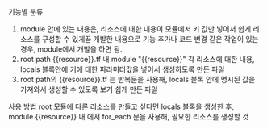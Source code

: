 기능별 분류

1. module 안에 있는 내용은, 리소스에 대한 내용이 모듈에서 키 값만 넣어서 쉽게 리소스를 구성할 수 있게끔 개발한 내용으로 기능 추가나 코드 변경 같은 작업이 있는 경우, module에서 개발을 하면 됨.
2. root path {{resource}}.tf 내 module "{{resource}}" 각 리소스에 대한 내용, locals 블록안에 키에 대한 파라미터값을 넣어서 생성하도록 만든 파일
3. root path의 {{resource}}.tf 는 반복문을 사용해, locals 블록 안에 명시된 값을 가져와서 생성할 수 있도록 보기 쉽게 만든 파일

사용 방법
root 모듈에 다른 리소스를 만들고 싶다면 locals 블록을 생성한 후, module.{{resource}} 내 에서 for_each 문을 사용해, 필요한 리소스를 생성할 것
